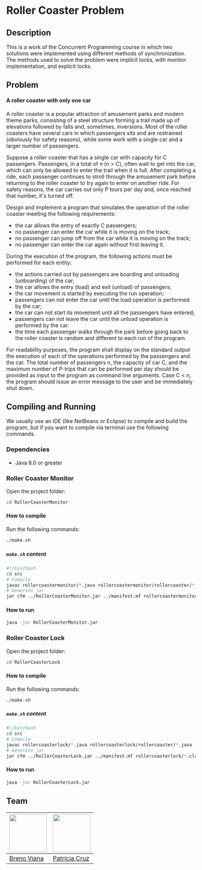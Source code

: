 # Roller Coaster Problem

## Description

This is a work of the Concurrent Programming course in which two solutions were implemented using different methods of synchronization. The methods used to solve the problem were implicit locks, with monitor implementation, and explicit locks.

## Problem

#### A roller coaster with only one car 

A roller coaster is a popular attraction of amusement parks and modern theme parks, consisting of a steel structure forming a trail made up of elevations followed by falls and, sometimes, inversions. Most of the roller coasters have several cars in which passengers sits and are restrained (obviously for safety reasons), while some work with a single car and a larger number of passengers.

Suppose a roller coaster that has a single car with capacity for C passengers. Passengers, in a total of n (n &#62; C), often wait to get into the car, which can only be allowed to enter the trail when it is full. After completing a ride, each passenger continues to stroll through the amusement park before returning to the roller coaster to try again to enter on another ride. For safety reasons, the car carries out only P tours per day and, once reached that number, it's turned off.

Design and implement a program that simulates the operation of the roller coaster meeting the following requirements:

- the car allows the entry of exactly C passengers;
- no passenger can enter the car while it is moving on the track;
- no passenger can jump off from the car while it is moving on the track;
- no passenger can enter the car again without first leaving it.

During the execution of the program, the following actions must be performed for each entity:

- the actions carried out by passengers are boarding and unloading (unboarding) of the car;
- the car allows the entry (load) and exit (unload) of passengers;
- the car movement is started by executing the run operation;
- passengers can not enter the car until the load operation is performed by the car;
- the car can not start its movement until all the passengers have entered;
- passengers can not leave the car until the unload operation is performed by the car.
- the time each passenger walks through the park before going back to the roller coaster is random and different to each run of the program.

For readability purposes, the program shall display on the standard output the execution of each of the operations performed by the passengers and the car. The total number of passengers n, the capacity of car C, and the maximum number of P-trips that can be performed per day should be provided as input to the program as command line arguments. Case C &#60; n, the program should issue an error message to the user and be immediately shut down.

## Compiling and Running

We usually use an IDE (like NetBeans or Eclipse) to compile and build the program, but if you want to compile via terminal use the following commands.

### Dependencies

- Java 8.0 or greater

### Roller Coaster Monitor

Open the project folder:

```bash
cd RollerCoasterMonitor
```

#### How to compile

Run the following commands:

```bash
./make.sh
```

##### ```make.sh``` content

```sh
#!/bin/bash
cd src
# Compile
javac rollercoastermonitor/*.java rollercoastermonitor/rollercoaster/*.java
# Generate jar
jar cfm ../RollerCoasterMonitor.jar ../manifest.mf rollercoastermonitor/*.class rollercoastermonitor/rollercoaster/*.class
```

#### How to run

```bash
java -jar RollerCoasterMonitor.jar
```

### Roller Coaster Lock

Open the project folder:

```bash
cd RollerCoasterLock
```

#### How to compile

Run the following commands:

```bash
./make.sh
```

##### ```make.sh``` content

```sh
#!/bin/bash
cd src
# Compile
javac rollercoasterlock/*.java rollercoasterlock/rollercoaster/*.java
# Generate jar
jar cfm ../RollerCoasterLock.jar ../manifest.mf rollercoasterlock/*.class rollercoasterlock/rollercoaster/*.class
```

#### How to run

```bash
java -jar RollerCoasterLock.jar
```

## Team

[<img src="https://avatars2.githubusercontent.com/u/17532418?v=3&s=400" width="100"/>](https://github.com/brenov) | [<img src="https://avatars2.githubusercontent.com/u/17392686?v=3&s=400" width="100"/>](https://github.com/Pekorishia)
---|---
[Breno Viana](https://github.com/brenov) | [Patrícia Cruz](https://github.com/Pekorishia)
